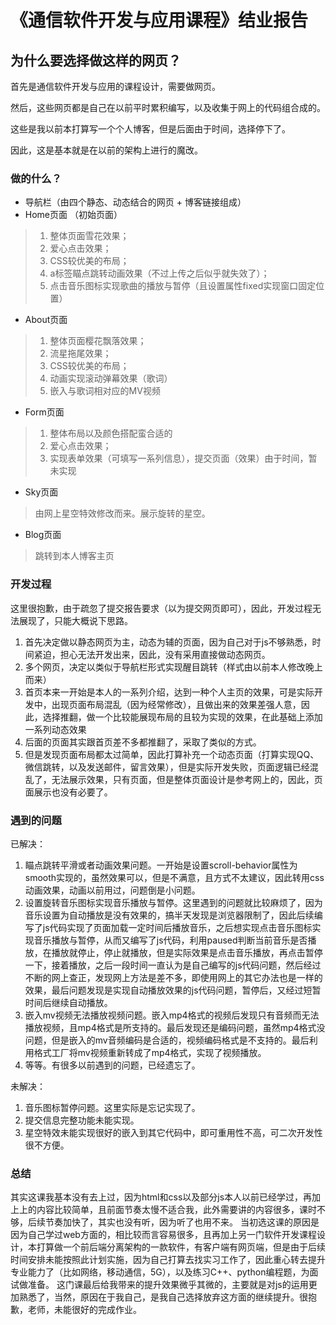 # 《通信软件开发与应用课程》结业报告


## 为什么要选择做这样的网页？

首先是通信软件开发与应用的课程设计，需要做网页。

然后，这些网页都是自己在以前平时累积编写，以及收集于网上的代码组合成的。

这些是我以前本打算写一个个人博客，但是后面由于时间，选择停下了。

因此，这是基本就是在以前的架构上进行的魔改。


### 做的什么？

* 导航栏（由四个静态、动态结合的网页 + 博客链接组成）
* Home页面 （初始页面）
 > 1. 整体页面雪花效果；
 > 2. 爱心点击效果；
 > 3. CSS较优美的布局；
 > 4. a标签瞄点跳转动画效果（不过上传之后似乎就失效了）；
 > 5. 点击音乐图标实现歌曲的播放与暂停（且设置属性fixed实现窗口固定位置）
* About页面
 > 1. 整体页面樱花飘落效果；
 > 2. 流星拖尾效果；
 > 3. CSS较优美的布局；
 > 4. 动画实现滚动弹幕效果（歌词）
 > 5. 嵌入与歌词相对应的MV视频
* Form页面
 > 1. 整体布局以及颜色搭配蛮合适的
 > 2. 爱心点击效果；
 > 3. 实现表单效果（可填写一系列信息），提交页面（效果）由于时间，暂未实现
* Sky页面
> 由网上星空特效修改而来。展示旋转的星空。
* Blog页面
> 跳转到本人博客主页


### 开发过程

这里很抱歉，由于疏忽了提交报告要求（以为提交网页即可），因此，开发过程无法展现了，只能大概说下思路。

1. 首先决定做以静态网页为主，动态为辅的页面，因为自己对于js不够熟悉，时间紧迫，担心无法开发出来，因此，没有采用直接做动态网页。
2. 多个网页，决定以类似于导航栏形式实现醒目跳转（样式由以前本人修改晚上而来）
3. 首页本来一开始是本人的一系列介绍，达到一种个人主页的效果，可是实际开发中，出现页面布局混乱（因为经常修改），且做出来的效果差强人意，因此，选择推翻，做一个比较能展现布局的且较为实现的效果，在此基础上添加一系列动态效果
4. 后面的页面其实跟首页差不多都推翻了，采取了类似的方式。
5. 但是发现页面布局都太过简单，因此打算补充一个动态页面（打算实现QQ、微信跳转，以及发送邮件，留言效果），但是实际开发失败，页面逻辑已经混乱了，无法展示效果，只有页面，但是整体页面设计是参考网上的，因此，页面展示也没有必要了。

### 遇到的问题

已解决：

1. 瞄点跳转平滑或者动画效果问题。一开始是设置scroll-behavior属性为smooth实现的，虽然效果可以，但是不满意，且方式不太建议，因此转用css动画效果，动画以前用过，问题倒是小问题。
2. 设置旋转音乐图标实现音乐播放与暂停。这里遇到的问题就比较麻烦了，因为音乐设置为自动播放是没有效果的，搞半天发现是浏览器限制了，因此后续编写了js代码实现了页面加载一定时间后播放音乐，之后想实现点击音乐图标实现音乐播放与暂停，从而又编写了js代码，利用paused判断当前音乐是否播放，在播放就停止，停止就播放，但是实际效果是点击音乐播放，再点击暂停一下，接着播放，之后一段时间一直认为是自己编写的js代码问题，然后经过不断的网上查正，发现网上方法是差不多，即使用网上的其它办法也是一样的效果，最后问题发现是实现自动播放效果的js代码问题，暂停后，又经过短暂时间后继续自动播放。
3. 嵌入mv视频无法播放视频问题。嵌入mp4格式的视频后发现只有音频而无法播放视频，且mp4格式是所支持的。最后发现还是编码问题，虽然mp4格式没问题，但是嵌入的mv音频编码是合适的，视频编码格式是不支持的。最后利用格式工厂将mv视频重新转成了mp4格式，实现了视频播放。
4. 等等。有很多以前遇到的问题，已经遗忘了。

未解决：
1. 音乐图标暂停问题。这里实际是忘记实现了。
2. 提交信息完整功能未能实现。
3. 星空特效未能实现很好的嵌入到其它代码中，即可重用性不高，可二次开发性很不方便。

### 总结

  其实这课我基本没有去上过，因为html和css以及部分js本人以前已经学过，再加上上的内容比较简单，且前面节奏太慢不适合我，此外需要讲的内容很多，课时不够，后续节奏加快了，其实也没有听，因为听了也用不来。
  当初选这课的原因是因为自己学过web方面的，相比较而言容易很多，且再加上另一门软件开发课程设计，本打算做一个前后端分离架构的一款软件，有客户端有网页端，但是由于后续时间安排未能按照此计划实施，因为自己打算去找实习工作了，因此重心转去提升专业能力了（比如网络，移动通信，5G），以及练习C++、python编程题，为面试做准备。
  这门课最后给我带来的提升效果微乎其微的，主要就是对js的运用更加熟悉了，当然，原因在于我自己，是我自己选择放弃这方面的继续提升。很抱歉，老师，未能很好的完成作业。
